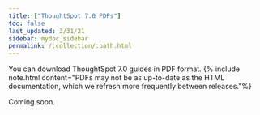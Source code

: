 ```yaml
---
title: ["ThoughtSpot 7.0 PDFs"]
toc: false
last_updated: 3/31/21
sidebar: mydoc_sidebar
permalink: /:collection/:path.html
---
```


You can download ThoughtSpot 7.0 guides in PDF format.
{% include note.html content="PDFs may not be as up-to-date as the HTML documentation, which we refresh more frequently between releases."%}

Coming soon.

<!--* [Administrator Guide](/6.0/pdf/ThoughtSpot_Administration_Guide_6.0.pdf) -->
<!-- * [Deployment Guide for AWS](/6.0/pdf/ThoughtSpot_AWS_Installation_Guide_6.0.pdf) -->
<!-- * [Deployment Guide for Azure](/6.0/pdf/ThoughtSpot_Azure_Installation_Guide_6.0.pdf) -->
<!-- * [Data Integration Guide](/6.0/pdf/ThoughtSpot_Data_Integration_Guide_6.0.pdf) -->
<!-- * [Dell Install Guide](/6.0/pdf/ThoughtSpot_Dell_Integration_Guide_6.0.pdf) -->
<!-- * [Disaster Recovery Guide](/6.0/pdf/ThoughtSpot_Disaster_Recovery_Guide_6.0.pdf) -->
<!-- * [Embedding Guide](/6.0/pdf/ThoughtSpot_Application_Integration_Guide_6.0.pdf) -->
<!-- * [Deployment Guide for GCP](/6.0/pdf/ThoughtSpot_GCP_Installation_Guide_6.0.pdf) -->
<!-- * [Node Setup Guide](/6.0/pdf/ThoughtSpot_Node_Setup_Guide_6.0.pdf) -->
<!-- * [Reference Guide](/6.0/pdf/ThoughtSpot_Reference_Guide_6.0.pdf) -->
<!-- * [Release Notes](/6.0/pdf/ThoughtSpot_Release_Notes_6.0.pdf) -->
<!-- * [Deployment Guide for VMware](/6.0/pdf/ThoughtSpot_VMware_Installation_Guide_6.0.pdf) -->
